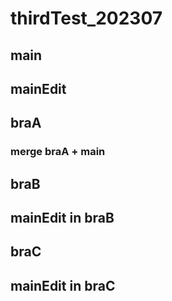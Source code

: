 # thirdTest_202307


## main

## mainEdit
## braA

### merge braA + main

## braB

## mainEdit in braB
## braC

## mainEdit in braC

